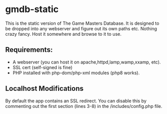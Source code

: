 # gmdb-static
This is the static version of The Game Masters Database. 
It is designed to be dropped into any webserver and figure out its own paths etc. 
Nothing crazy fancy. Host it somewhere and browse to it to use.

## Requirements:
- A webserver (you can host it on apache,httpd,lamp,wamp,xxamp, etc).  
- SSL cert (self-signed is fine)
- PHP installed with php-dom/php-xml modules (php8 works).

## Localhost Modifications
By default the app contains an SSL redirect. You can disable this by commenting out the first section (lines 3-8) in the /includes/config.php file.